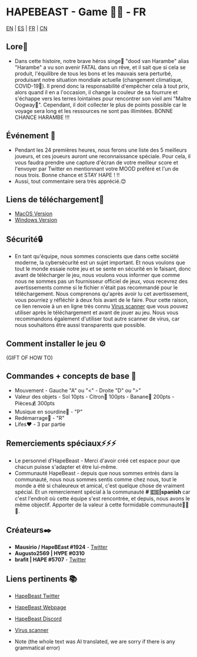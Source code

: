 # HAPEBEAST - Game 🍌🍌 - FR
[EN](https://github.com/Brafit2001/HAPEBEAST-GAME/blob/main/README.md) | [ES](https://github.com/Brafit2001/HAPEBEAST-GAME/blob/main/README_translate/README_ES.md) | [FR](https://github.com/Brafit2001/HAPEBEAST-GAME/blob/main/README_translate/README_FR.md) | [CN](https://github.com/Brafit2001/HAPEBEAST-GAME/blob/main/README_translate/README_CN.md)
## Lore🔮
* Dans cette histoire, notre brave héros singe🦍 "dood van Harambe" alias "Harambe" a vu son avenir FATAL dans un rêve, et il sait que si cela se produit, l'équilibre de tous les bons et les mauvais sera perturbé, produisant notre situation mondiale actuelle (changement climatique, COVID-19🦠). Il prend donc la responsabilité d'empêcher cela à tout prix, alors quand il en a l'occasion, il change la couleur de sa fourrure et s'échappe vers les terres lointaines pour rencontrer son vieil ami "Maître Oogway🐢". Cependant, il doit collecter le plus de points possible car le voyage sera long et les ressources ne sont pas illimitées. BONNE CHANCE HARAMBE !!!

##  Événement 📖
* Pendant les 24 premières heures, nous ferons une liste des 5 meilleurs joueurs, et ces joueurs auront une reconnaissance spéciale. Pour cela, il vous faudra prendre une capture d'écran de votre meilleur score et l'envoyer par Twitter en mentionnant votre MOOD préféré et l'un de nous trois. Bonne chance et STAY HAPE ! !!
* Aussi, tout commentaire sera très apprécié.😊

## Liens de téléchargement🔗
* [MacOS Version](https://google.com)
* [Windows Version](https://drive.google.com/file/d/1m36EkQEB0moMRuGB_m__gYgGgbf-kzLk/view?usp=sharing)

## Sécurité🔒
* En tant qu'équipe, nous sommes conscients que dans cette société moderne, la cybersécurité est un sujet important. Et nous voulons que tout le monde essaie notre jeu et se sente en sécurité en le faisant, donc avant de télécharger le jeu, nous voulons vous informer que comme nous ne sommes pas un fournisseur officiel de jeux, vous recevrez des avertissements comme si le fichier n'était pas recommandé pour le téléchargement. Nous comprenons qu'après avoir lu cet avertissement, vous pourriez y réfléchir à deux fois avant de le faire. Pour cette raison, ce lien renvoie à un en ligne très connu  [Virus scanner](https://www.virustotal.com/gui/home/upload) que vous pouvez utiliser après le téléchargement et avant de jouer au jeu. Nous vous recommandons également d'utiliser tout autre scanner de virus, car nous souhaitons être aussi transparents que possible.

## Comment installer le jeu ⚙️
(GIFT OF HOW TO)



## Commandes + concepts de base 📑
* Mouvement - Gauche "A" ou "<" - Droite "D" ou ">"
* Valeur des objets - Sol 10pts - Citron🍋 100pts - Banane🍌 200pts - Pièces💰 300pts
* Musique en sourdine🎵 - "P"
* Redémarrage🔄 - "R"
* Lifes❤️ - 3 par partie

## Remerciements spéciaux⚡⚡⚡
* Le personnel d'HapeBeast - Merci d'avoir créé cet espace pour que chacun puisse s'adapter et être lui-même.
* Communauté HapeBeast - depuis que nous sommes entrés dans la communauté, nous nous sommes sentis comme chez nous, tout le monde a été si chaleureux et amical, c'est quelque chose de vraiment spécial. Et un remerciement spécial à la communauté **# 🇪🇸|spanish** car c'est l'endroit où cette équipe s'est rencontrée, et depuis, nous avons le même objectif. Apporter de la valeur à cette formidable communauté🥇🥇🥇.

## Créateurs✒️
* **Mausirio / HapeBEast #1924** - [Twitter](https://mobile.twitter.com/Mauricio202003)
* **Augusto2569 | H∀PE #0310**  
* **brafit | HAPE #5707** - [Twitter](https://twitter.com/brafit201?t=GZyvkU5mDVE605O2frVZbA&s=08)

## Liens pertinents 📚
* [HapeBeast Twitter](https://mobile.twitter.com/hapebeastgang) 
* [HapeBeast Webpage](https://www.hapebeast.com/)
* [HapeBeast Discord](https://discord.com/invite/hypebeast) 
* [Virus scanner](https://www.virustotal.com/gui/home/upload)


* Note (the whole text was AI translated, we are sorry if there is any grammatical error)
